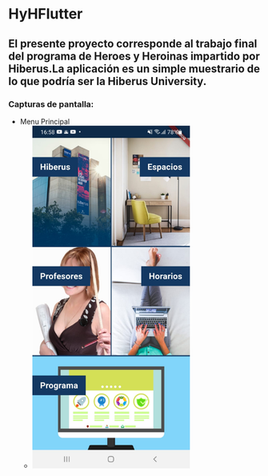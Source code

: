 # HyHFlutter
## El presente proyecto corresponde al trabajo final del programa de Heroes y Heroinas impartido por Hiberus.La aplicación es un simple muestrario de lo que podría ser la Hiberus University.
### Capturas de pantalla:
- Menu Principal
  - <img src="https://raw.githubusercontent.com/Ridley7/HyHFlutter/master/readme/menu.jpeg" alt="Texto alternativo" width="315" height="683">


